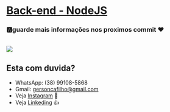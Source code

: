 # [Back-end - NodeJS](https://github.com/gerssonmg/gostack10-fastfeet/new/master/FastFeet/FastFeet-Backend)


### :a:guarde mais informações nos proximos commit :heart: 


<br/>
<img src="http://www.mekatronik.com.br/blog/wp-content/uploads/2018/12/Nodejs-2-562x309@2x-op-800x404-678x381.png">


## Esta com duvida?
- WhatsApp: (38) 99108-5868
- Gmail: gersoncafilho@gmail.com
- Veja [Instagram](https://www.instagram.com/gerson.caf/) :feet:
- Veja [Linkeding](https://www.linkedin.com/in/gerson-crisostomo-62057865/) :thumbsup:
